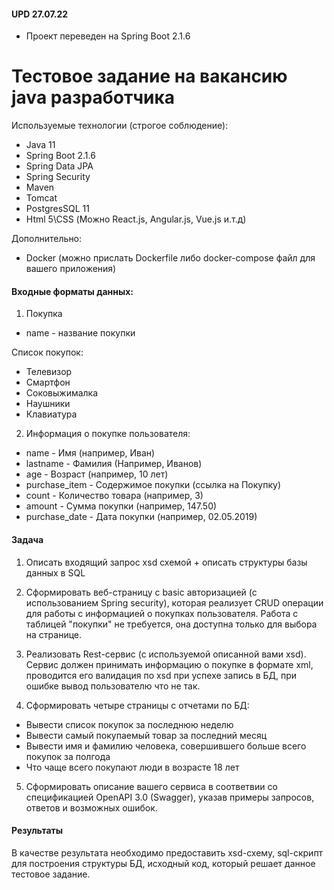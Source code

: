 #### UPD 27.07.22
- Проект переведен на Spring Boot 2.1.6

# Тестовое задание на вакансию java разработчика

Используемые технологии (строгое соблюдение):

- Java 11
- Spring Boot 2.1.6
- Spring Data JPA
- Spring Security
- Maven
- Tomcat
- PostgresSQL 11
- Html 5\CSS (Можно React.js, Angular.js, Vue.js и.т.д)

Дополнительно:

- Docker (можно прислать Dockerfile либо docker-compose файл для вашего приложения)

#### Входные форматы данных:

1) Покупка

- name - название покупки

Список покупок:

- Телевизор
- Смартфон
- Соковыжималка
- Наушники
- Клавиатура

2) Информация о покупке пользователя:

- name - Имя (например, Иван)
- lastname - Фамилия (Например, Иванов)
- age - Возраст (например, 10 лет)
- purchase_item - Содержимое покупки (ссылка на Покупку)
- count - Количество товара (например, 3)
- amount - Сумма покупки (например, 147.50)
- purchase_date - Дата покупки (например, 02.05.2019)

#### Задача

1) Описать входящий запрос xsd схемой + описать структуры базы данных в SQL

2) Сформировать веб-страницу с basic авторизацией (с использованием Spring security), которая реализует CRUD операции
   для работы с информацией о покупках пользователя. Работа с таблицей "покупки" не требуется, она доступна только для
   выбора на странице.

3) Реализовать Rest-сервис (с используемой описанной вами xsd). Сервис должен принимать информацию о покупке в формате
   xml, проводится его валидация по xsd при успехе запись в БД, при ошибке вывод пользователю что не так.

4) Сформировать четыре страницы с отчетами по БД:

- Вывести список покупок за последнюю неделю
- Вывести самый покупаемый товар за последний месяц
- Вывести имя и фамилию человека, совершившего больше всего покупок за полгода
- Что чаще всего покупают люди в возрасте 18 лет

5) Сформировать описание вашего сервиса в соответвии со спецификацией OpenAPI 3.0 (Swagger), указав примеры запросов,
   ответов и возможных ошибок.

#### Результаты

В качестве результата необходимо предоставить xsd-схему, sql-скрипт для построения структуры БД, исходный код, который
решает данное тестовое задание.
